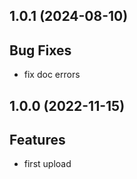 ## 1.0.1 (2024-08-10)

## Bug Fixes

- fix doc errors

## 1.0.0 (2022-11-15)

## Features

- first upload

